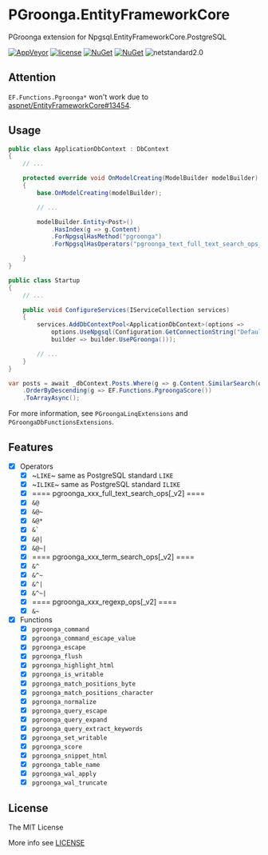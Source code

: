 # PGroonga.EntityFrameworkCore

PGroonga extension for Npgsql.EntityFrameworkCore.PostgreSQL

[![AppVeyor](https://img.shields.io/appveyor/ci/JoyMoe/pgroonga-entityframeworkcore.svg)](https://ci.appveyor.com/project/JoyMoe/pgroonga-entityframeworkcore)
[![license](https://img.shields.io/github/license/JoyMoe/Base62.Net.svg)](https://github.com/JoyMoe/Base62.Net/blob/master/LICENSE)
[![NuGet](https://img.shields.io/nuget/v/PGroonga.EntityFrameworkCore.svg)](https://www.nuget.org/packages/PGroonga.EntityFrameworkCore)
[![NuGet](https://img.shields.io/nuget/vpre/PGroonga.EntityFrameworkCore.svg)](https://www.nuget.org/packages/PGroonga.EntityFrameworkCore/absoluteLatest)
![netstandard2.0](https://img.shields.io/badge/.Net-netstandard2.0-brightgreen.svg)

## Attention

`EF.Functions.Pgroonga*` won't work due to [aspnet/EntityFrameworkCore#13454](https://github.com/aspnet/EntityFrameworkCore/issues/13454).

## Usage

```csharp
public class ApplicationDbContext : DbContext
{
    // ...

    protected override void OnModelCreating(ModelBuilder modelBuilder)
    {
        base.OnModelCreating(modelBuilder);

        // ...

        modelBuilder.Entity<Post>()
            .HasIndex(g => g.Content)
            .ForNpgsqlHasMethod("pgroonga")
            .ForNpgsqlHasOperators("pgroonga_text_full_text_search_ops_v2");

    }
}

public class Startup
{
    // ...

    public void ConfigureServices(IServiceCollection services)
    {
        services.AddDbContextPool<ApplicationDbContext>(options =>
            options.UseNpgsql(Configuration.GetConnectionString("DefaultConnection"),
            builder => builder.UsePGroonga()));

        // ...
    }
}

var posts = await _dbContext.Posts.Where(g => g.Content.SimilarSearch(q))
    .OrderByDescending(g => EF.Functions.PgroongaScore())
    .ToArrayAsync();
```

For more information, see `PGroongaLinqExtensions` and `PGroongaDbFunctionsExtensions`.

## Features

* [x] Operators
  * [x] ~`LIKE`~ same as PostgreSQL standard `LIKE`
  * [x] ~`ILIKE`~ same as PostgreSQL standard `ILIKE`
  * [x] ==== pgroonga_xxx_full_text_search_ops[_v2] ====
  * [x] `&@`
  * [x] `&@~`
  * [x] `&@*`
  * [x] `` &` ``
  * [x] `&@|`
  * [x] `&@~|`
  * [x] ==== pgroonga_xxx_term_search_ops[_v2] ====
  * [x] `&^`
  * [x] `&^~`
  * [x] `&^|`
  * [x] `&^~|`
  * [x] ==== pgroonga_xxx_regexp_ops[_v2] ====
  * [x] `&~`
* [x] Functions
  * [x] `pgroonga_command`
  * [x] `pgroonga_command_escape_value`
  * [x] `pgroonga_escape`
  * [x] `pgroonga_flush`
  * [x] `pgroonga_highlight_html`
  * [x] `pgroonga_is_writable`
  * [x] `pgroonga_match_positions_byte`
  * [x] `pgroonga_match_positions_character`
  * [x] `pgroonga_normalize`
  * [x] `pgroonga_query_escape`
  * [x] `pgroonga_query_expand`
  * [x] `pgroonga_query_extract_keywords`
  * [x] `pgroonga_set_writable`
  * [x] `pgroonga_score`
  * [x] `pgroonga_snippet_html`
  * [x] `pgroonga_table_name`
  * [x] `pgroonga_wal_apply`
  * [x] `pgroonga_wal_truncate`

## License

The MIT License

More info see [LICENSE](LICENSE)
